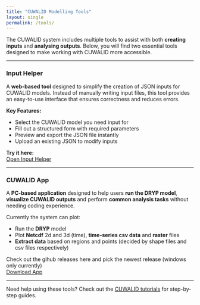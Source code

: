 ```yaml
---
title: "CUWALID Modelling Tools"
layout: single
permalink: /tools/
---
```


The CUWALID system includes multiple tools to assist with both **creating inputs** and **analysing outputs**. Below, you will find two essential tools designed to make working with CUWALID more accessible.

---

### Input Helper  

A **web-based tool** designed to simplify the creation of JSON inputs for CUWALID models. Instead of manually writing input files, this tool provides an easy-to-use interface that ensures correctness and reduces errors.  

**Key Features:**  
- Select the CUWALID model you need input for  
- Fill out a structured form with required parameters  
- Preview and export the JSON file instantly  
- Upload an existing JSON to modify inputs  

**Try it here:**  
<a href="/tools/input-helper/" class="btn btn--primary">Open Input Helper</a>  

---

### CUWALID App

A **PC-based application** designed to help users **run the DRYP model**, **visualize CUWALID outputs** and perform **common analysis tasks** without needing coding experience.   

Currently the system can plot:
- Run the **DRYP** model
- Plot **Netcdf** 2d and 3d (time), **time-series csv data** and **raster** files
- **Extract data** based on regions and points (decided by shape files and csv files respectively)

 
Check out the gihub releases here and pick the newest release (windows only currently)  
<a href="https://github.com/CUWALID/CUWALID-App/releases" class="btn btn--primary">Download App</a>  

---

Need help using these tools? Check out the [CUWALID tutorials](/tutorials/#tools) for step-by-step guides.  
